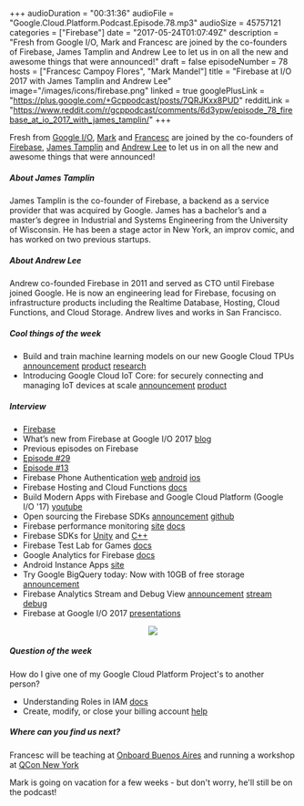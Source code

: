 +++
audioDuration = "00:31:36"
audioFile = "Google.Cloud.Platform.Podcast.Episode.78.mp3"
audioSize = 45757121
categories = ["Firebase"]
date = "2017-05-24T01:07:49Z"
description = "Fresh from Google I/O, Mark and Francesc are joined by the co-founders of Firebase, James Tamplin and Andrew Lee to let us in on all the new and awesome things that were announced!"
draft = false
episodeNumber = 78
hosts = ["Francesc Campoy Flores", "Mark Mandel"]
title = "Firebase at I/O 2017 with James Tamplin and Andrew Lee"
image="/images/icons/firebase.png"
linked = true
googlePlusLink = "https://plus.google.com/+Gcppodcast/posts/7QRJKxx8PUD"
redditLink = "https://www.reddit.com/r/gcppodcast/comments/6d3ypw/episode_78_firebase_at_io_2017_with_james_tamplin/"
+++

Fresh from [Google I/O](https://events.google.com/io/), [Mark](https://twitter.com/Neurotic) and [Francesc](https://twitter.com/francesc)
are joined by the co-founders of [Firebase](https://firebase.google.com/), [James Tamplin](https://twitter.com/JamesTamplin) and
[Andrew Lee](https://twitter.com/startupandrew) to let us in on all the new and awesome things that were announced!

<!--more-->

##### About James Tamplin
James Tamplin is the co-founder of Firebase, a backend as a service provider that was acquired by Google. 
James has a bachelor’s and a master’s degree in Industrial and Systems Engineering from the University of Wisconsin. 
He has been a stage actor in New York, an improv comic, and has worked on two previous startups.

##### About Andrew Lee
Andrew co-founded Firebase in 2011 and served as CTO until Firebase joined Google. He is now an engineering lead for 
Firebase, focusing on infrastructure products including the Realtime Database, 
Hosting, Cloud Functions, and Cloud Storage. Andrew lives and works in San Francisco.

##### Cool things of the week

- Build and train machine learning models on our new Google Cloud TPUs [announcement](https://blog.google/topics/google-cloud/google-cloud-offer-tpus-machine-learning/) [product](https://cloud.google.com/tpu/) [research](https://arxiv.org/abs/1704.04760)
- Introducing Google Cloud IoT Core: for securely connecting and managing IoT devices at scale [announcement](https://cloudplatform.googleblog.com/2017/05/introducing-Google-Cloud-IoT-Core-for-securely-connecting-and-managing-IoT-devices-at-scale.html) [product](https://cloud.google.com/iot-core/)

##### Interview

- [Firebase](https://firebase.google.com/)
- What’s new from Firebase at Google I/O 2017 [blog](https://firebase.googleblog.com/2017/05/whats-new-from-firebase-at-google-io.html)
- Previous episodes on Firebase
 - [Episode #29](https://www.gcppodcast.com/post/episode-29-the-new-firebase-with-abe-haskins-and-doug-stevenson/)
 - [Episode #13](https://www.gcppodcast.com/post/episode-13-firebase-with-sara-and-vikrum/)
- Firebase Phone Authentication [web](https://firebase.google.com/docs/auth/web/phone-auth) [android](https://firebase.google.com/docs/auth/android/phone-auth) [ios](https://firebase.google.com/docs/auth/ios/phone-auth)
- Firebase Hosting and Cloud Functions [docs](https://firebase.google.com/docs/hosting/functions)
- Build Modern Apps with Firebase and Google Cloud Platform (Google I/O '17) [youtube](https://www.youtube.com/watch?v=ZIe0Fn9OtnY)
- Open sourcing the Firebase SDKs [announcement](https://opensource.googleblog.com/2017/05/open-sourcing-firebase-sdks.html) [github](https://github.com/firebase/)
- Firebase performance monitoring [site](https://firebase.google.com/products/performance/) [docs](https://firebase.google.com/docs/perf-mon/)
- Firebase SDKs for [Unity](https://firebase.google.com/docs/unity/setup) and [C++](https://firebase.google.com/docs/cpp/setup)
- Firebase Test Lab for Games [docs](https://firebase.google.com/docs/test-lab/game-loop)
- Google Analytics for Firebase [docs](https://firebase.google.com/docs/analytics/)
- Android Instance Apps [site](https://developer.android.com/topic/instant-apps/index.html)
- Try Google BigQuery today: Now with 10GB of free storage [announcement](https://cloud.google.com/blog/big-data/2017/05/try-google-bigquery-today-now-with-10gb-of-free-storage)
- Firebase Analytics Stream and Debug View [announcement](https://firebase.googleblog.com/2017/03/realtime-analytics-for-everyone.html) [stream](https://support.google.com/firebase/answer/7229836?hl=en) [debug](https://firebase.google.com/docs/analytics/debugview)
- Firebase at Google I/O 2017 [presentations](https://www.youtube.com/playlist?list=PLl-K7zZEsYLma7gxYxtEwO1rsAPn7wkV_)

<div style="text-align: center">
  <a href="https://firebase.google.com/"><img src="/images/icons/firebase.png" style="margin: auto;"></a>
</div>

##### Question of the week

How do I give one of my Google Cloud Platform Project's to another person?

- Understanding Roles in IAM [docs](https://cloud.google.com/iam/docs/understanding-roles)
- Create, modify, or close your billing account [help](https://support.google.com/cloud/answer/6288653?hl=en)

##### Where can you find us next?

Francesc will be teaching at [Onboard Buenos Aires](https://cloudplatformonline.com/2017-OnBoard-BuenosAires.html) and running a 
workshop at [QCon New York](https://qconnewyork.com/)
  
Mark is going on vacation for a few weeks - but don't worry, he'll still be on the podcast!